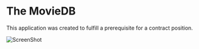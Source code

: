# The MovieDB
This application was created to fulfill a prerequisite for a contract position. 


![ScreenShot](/Screenshots/github_sample_screen_pop@4x.png)
